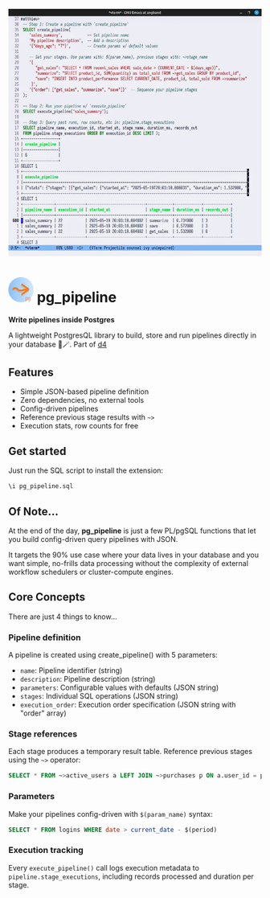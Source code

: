 <p align="center">
  <img src="pix/pg_pipeline_demo.png" width="700">
</p>

# <img src="pix/pg_pipeline.png" width="50"> pg_pipeline
**Write pipelines inside Postgres** 

A lightweight PostgresQL library to build, store and run pipelines directly in your database 🐘🪄.
Part of [d4](https://github.com/mattlianje/d4)

## Features
- Simple JSON-based pipeline definition
- Zero dependencies, no external tools
- Config-driven pipelines
- Reference previous stage results with `~>`
- Execution stats, row counts for free

## Get started
Just run the SQL script to install the extension:
```sql
\i pg_pipeline.sql
```

## Of Note...
At the end of the day, **pg_pipeline** is just a few PL/pgSQL functions that let you build config-driven query pipelines with JSON. 

It targets the 90% use case where your data lives in your database and you want simple, no-frills data processing without the complexity of external workflow schedulers or cluster-compute engines.

## Core Concepts
There are just 4 things to know...
### Pipeline definition
A pipeline is created using create_pipeline() with 5 parameters:

- `name`: Pipeline identifier (string)
- `description`: Pipeline description (string)
- `parameters`: Configurable values with defaults (JSON string)
- `stages`: Individual SQL operations (JSON string)
- `execution_order`: Execution order specification (JSON string with "order" array)

### Stage references
Each stage produces a temporary result table. Reference previous stages using the `~>` operator:
```sql
SELECT * FROM ~>active_users a LEFT JOIN ~>purchases p ON a.user_id = p.user_id
```

### Parameters
Make your pipelines config-driven with `$(param_name)` syntax:
```sql
SELECT * FROM logins WHERE date > current_date - $(period)
```

### Execution tracking
Every `execute_pipeline()` call logs execution metadata to `pipeline.stage_executions`, including records processed and duration per stage.

